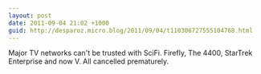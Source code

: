 ```yaml
---
layout: post
date: 2011-09-04 21:02 +1000
guid: http://desparoz.micro.blog/2011/09/04/t110306727555104768.html
---
```

Major TV networks can't be trusted with SciFi. Firefly, The 4400, StarTrek Enterprise and now V. All cancelled prematurely.
